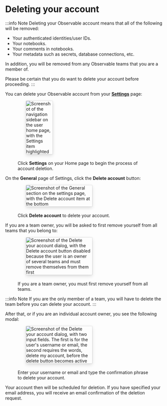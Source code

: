# Deleting your account


:::info Note
Deleting your Observable account means that all of the following will be removed:
- Your authenticated identities/user IDs.
- Your notebooks.
- Your comments in notebooks.
- Your metadata such as secrets, database connections, etc.

In addition, you will be removed from any Observable teams that you are a member of. 

Please be certain that you do want to delete your account before proceeding.
:::

You can delete your Observable account from your **[Settings](https://observablehq.com/settings)** page:

<figure>
  <img
    style="border-radius:2px;box-shadow:0 4px 12px rgba(0,0,0,0.15), 0 0 0 1px rgba(0, 0, 0, 0.1);margin-left:27px;margin-bottom:20px;max-width: 20%"
    src="/accounts-workspaces/delete-account/settingsInMenu@1.png"
    alt="Screenshot of the navigation sidebar on the user home page, with the Settings item highlighted"
  />
  <figcaption>Click <b>Settings</b> on your Home page to begin the process of account deletion.</figcaption>
</figure>

On the **General** page of Settings, click the **Delete account** button:

<figure>
  <img
    style="border-radius:2px;box-shadow:0 4px 12px rgba(0,0,0,0.15), 0 0 0 1px rgba(0, 0, 0, 0.1);margin-left:27px;margin-bottom:20px;max-width: 50%"
    src="/accounts-workspaces/delete-account/deleteAccount@1.png"
    alt="Screenshot of the General section on the settings page, with the Delete account item at the bottom"
  />
  
  <figcaption>Click <b>Delete account</b> to delete your account.</figcaption>
</figure>

If you are a team owner, you will be asked to first remove yourself from all teams that you belong to:

<figure>
  <img
    style="border-radius:2px;box-shadow:0 4px 12px rgba(0,0,0,0.15), 0 0 0 1px rgba(0, 0, 0, 0.1);margin-left:27px;margin-bottom:20px;max-width: 50%"
    src="/accounts-workspaces/delete-account/deleteYourAccountTeams@1.png"
    alt="Screenshot of the Delete your account dialog, with the Delete account button disabled because the user is an owner of several teams and must remove themselves from them first"
  />
  <figcaption>If you are a team owner, you must first remove yourself from all teams.</figcaption>
</figure>

:::info Note
If you are the only member of a team, you will have to delete the team before you can delete your account.
:::

After that, or if you are an individual account owner, you see the following modal:

<figure>
  <img
    style="border-radius:2px;box-shadow:0 4px 12px rgba(0,0,0,0.15), 0 0 0 1px rgba(0, 0, 0, 0.1);margin-left:27px;margin-bottom:20px;max-width: 50%"
    src="/accounts-workspaces/delete-account/deleteYourAccountModal@1.png"
    alt="Screenshot of the Delete your account dialog, with two input fields. The first is for the user's username or email, the second requires the words, delete my account, before the delete button becomes active"
  />
  <figcaption>Enter your username or email and type the confirmation phrase to delete your account.</figcaption>
</figure>

Your account then will be scheduled for deletion. If you have specified your email address, you will receive an email confirmation of the deletion request.

